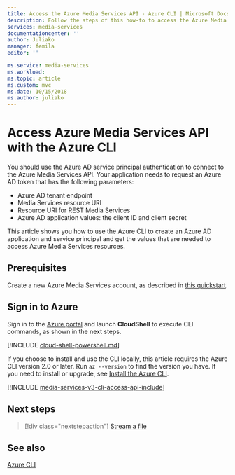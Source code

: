 ```yaml
---
title: Access the Azure Media Services API - Azure CLI | Microsoft Docs
description: Follow the steps of this how-to to access the Azure Media Services API.
services: media-services
documentationcenter: ''
author: Juliako
manager: femila
editor: ''

ms.service: media-services
ms.workload: 
ms.topic: article
ms.custom: mvc
ms.date: 10/15/2018
ms.author: juliako
---
```


# Access Azure Media Services API with the Azure CLI
 
You should use the Azure AD service principal authentication to connect to the Azure Media Services API. Your application needs to request an Azure AD token that has the following parameters:

* Azure AD tenant endpoint
* Media Services resource URI
* Resource URI for REST Media Services
* Azure AD application values: the client ID and client secret

This article shows you how to use the Azure CLI to create an Azure AD application and service principal and get the values that are needed to access Azure Media Services resources.

## Prerequisites 

Create a new Azure Media Services account, as described in [this quickstart](create-account-cli-quickstart.md).

## Sign in to Azure

Sign in to the [Azure portal](http://portal.azure.com) and launch **CloudShell** to execute CLI commands, as shown in the next steps.

[!INCLUDE [cloud-shell-powershell.md](../../../includes/cloud-shell-powershell.md)]

If you choose to install and use the CLI locally, this article requires the Azure CLI version 2.0 or later. Run `az --version` to find the version you have. If you need to install or upgrade, see [Install the Azure CLI](/cli/azure/install-azure-cli). 

[!INCLUDE [media-services-v3-cli-access-api-include](../../../includes/media-services-v3-cli-access-api-include.md)]

## Next steps

> [!div class="nextstepaction"]
> [Stream a file](stream-files-dotnet-quickstart.md)

## See also

[Azure CLI](https://docs.microsoft.com/cli/azure/ams?view=azure-cli-latest)
